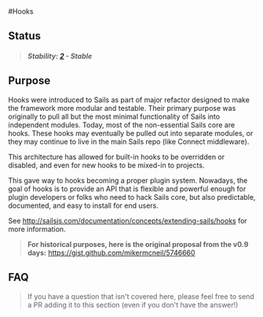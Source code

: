 #Hooks

## Status

> ##### Stability: [2](https://github.com/balderdashy/sails-docs/blob/master/contributing/stability-index.md) - Stable


## Purpose

Hooks were introduced to Sails as part of major refactor designed to make the framework more modular and testable. Their primary purpose was originally to pull all but the most minimal functionality of Sails into independent modules.
Today, most of the non-essential Sails core are hooks. These hooks may eventually be pulled out into separate modules, or they may continue to live in the main Sails repo (like Connect middleware).

This architecture has allowed for built-in hooks to be overridden or disabled, and even for new hooks to be mixed-in to projects.

This gave way to hooks becoming a proper plugin system.  Nowadays, the goal of hooks is to provide an API that is flexible and powerful enough for plugin developers or folks who need to hack Sails core, but also predictable, documented, and easy to install for end users.

See http://sailsjs.com/documentation/concepts/extending-sails/hooks for more information.


> **For historical purposes, here is the original proposal from the v0.9 days:**
> https://gist.github.com/mikermcneil/5746660



## FAQ

> If you have a question that isn't covered here, please feel free to send a PR adding it to this section (even if you don't have the answer!)
